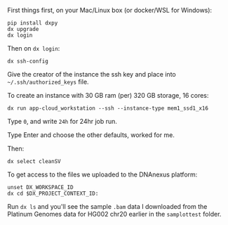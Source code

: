 First things first, on your Mac/Linux box (or docker/WSL for Windows):

```
pip install dxpy
dx upgrade
dx login
```

Then on `dx login`:

`dx ssh-config`

Give the creator of the instance the ssh key and place into `~/.ssh/authorized_keys` file.

To create an instance with 30 GB ram (per) 320 GB storage, 16 cores:

`dx run app-cloud_workstation --ssh --instance-type mem1_ssd1_x16`

Type `0`, and write `24h` for 24hr job run.

Type Enter and choose the other defaults, worked for me.

Then:

`dx select cleanSV`

To get access to the files we uploaded to the DNAnexus platform:

```
unset DX_WORKSPACE_ID
dx cd $DX_PROJECT_CONTEXT_ID:
```

Run `dx ls` and you'll see the sample `.bam` data I downloaded from the Platinum Genomes data for HG002 chr20 earlier in the `samplottest` folder.
